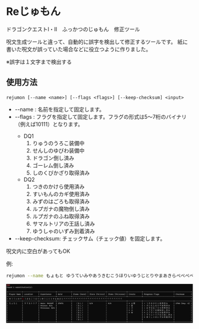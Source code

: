 # Reじゅもん

ドラゴンクエストⅠ・Ⅱ　ふっかつのじゅもん　修正ツール

呪文生成ツールと違って、自動的に誤字を検出して修正するツールです。
紙に書いた呪文が誤っていた場合などに役立つように作りました。

※誤字は１文字まで検出する

## 使用方法

`rejumon [--name <name>] [--flags <flags>] [--keep-checksum] <input>`

* --name <name>: 名前を指定して固定します。
* --flags <flags>: フラグを指定して固定します。フラグの形式は5～7桁のバイナリ（例えば10111）となります。
  * DQ1
    1. りゅうのうろこ装備中
    2. せんしのゆびわ装備中
    3. ドラゴン倒し済み
    4. ゴーレム倒し済み
    5. しのくびかざり取得済み
  * DQ2
    1. つきのかけら使用済み
    2. すいもんのカギ使用済み
    3. みずのはごろも取得済み
    4. ルプガナの魔物倒し済み
    5. ルプガナのふね取得済み
    6. サマルトリアの王話し済み
    7. ゆうしゃのいずみ到着済み
* --keep-checksum: チェックサム（チェック値）を固定します。

呪文内に空白があってもOK

例:
```sh
rejumon --name もょもと ゆうていみやあうきむこうほりいゆうじとりやまあきらぺぺぺぺぺぺぺぺぺぺぺぺぺぺぺぺぺぺぺぺぺぺぺぺぺぺぺ
```
![output](img/example.png)
